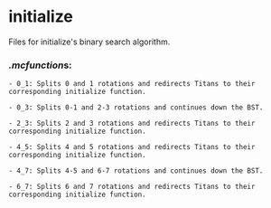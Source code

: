 # initialize
Files for initialize's binary search algorithm.
    
### *.mcfunction*s:
    - 0_1: Splits 0 and 1 rotations and redirects Titans to their corresponding initialize function.

    - 0_3: Splits 0-1 and 2-3 rotations and continues down the BST.

    - 2_3: Splits 2 and 3 rotations and redirects Titans to their corresponding initialize function.

    - 4_5: Splits 4 and 5 rotations and redirects Titans to their corresponding initialize function.

    - 4_7: Splits 4-5 and 6-7 rotations and continues down the BST.

    - 6_7: Splits 6 and 7 rotations and redirects Titans to their corresponding initialize function.
